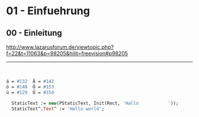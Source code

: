 # 01 - Einfuehrung
## 00 - Einleitung



















<a href="">http://www.lazarusforum.de/viewtopic.php?f=22&t=11063&p=98205&hilit=freevision#p98205</a>



<hr><br>





```pascal
ä = #132  Ä = #142
ö = #148  Ö = #153
ü = #129  Ü = #154
```







```pascal
  StaticText := new(PStaticText, Init(Rect, 'Hallo           '));
  StaticText^.Text^ := 'Hello world';
```
















